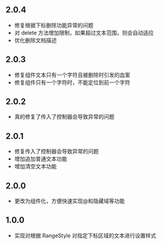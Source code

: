 ## 2.0.4
* 修复根据下标删除功能异常的问题
* 对 delete 方法增加限制，如果超过文本范围，则会自动适应
* 优化删除文档描述

## 2.0.3
* 修复组件文本只有一个字符且被删除时引发的血案
* 修复组件只有一个字符时，不能定位到前一个字符

## 2.0.2
* 真的修复了传入了控制器会导致异常的问题

## 2.0.1
* 修复传入了控制器会导致异常的问题
* 增加追加普通文本功能
* 增加清空文本功能

## 2.0.0
* 更改为组件化，方便快速实现@和隐藏域等功能

## 1.0.0
* 实现对根据 RangeStyle 对指定下标区域的文本进行设置样式

